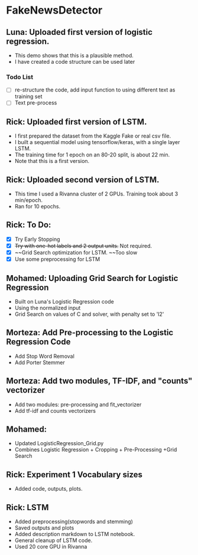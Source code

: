 # FakeNewsDetector

## Luna: Uploaded first version of logistic regression.
  - This demo shows that this is a plausible method. 
  - I have created a code structure can be used later
### Todo List
  - [ ] re-structure the code, add input function to using different text as training set
  - [ ] Text pre-process

## Rick: Uploaded first version of LSTM.
- I first prepared the dataset from the Kaggle Fake or real csv file.
- I built a sequential model using tensorflow/keras, with a single layer LSTM.
- The training time for 1 epoch on an 80-20 split, is about 22 min.
- Note that this is a first version.

## Rick: Uploaded second version of LSTM.
- This time I used a Rivanna cluster of 2 GPUs. Training took about 3 min/epoch.
- Ran for 10 epochs.
## Rick: To Do:
- [x] Try Early Stopping
- [x] ~~Try with one-hot labels and 2 output units.~~ Not required.
- [x] ~~Grid Search optimization for LSTM. ~~Too slow
- [x] Use some preprocessing for LSTM

## Mohamed: Uploading Grid Search for Logistic Regression
  - Built on Luna's Logistic Regression code
  - Using the normalized input
  - Grid Search on values of C and solver, with penalty set to 'l2'
## Morteza: Add Pre-processing to the Logistic Regression Code
  - Add Stop Word Removal 
  - Add Porter Stemmer
## Morteza: Add two modules, TF-IDF, and "counts" vectorizer
  - Add two modules: pre-processing and fit_vectorizer
  - Add tf-idf and counts vectorizers

## Mohamed: 
  - Updated LogisticRegression_Grid.py
  - Combines Logistic Regression + Cropping + Pre-Processing +Grid Search

## Rick: Experiment 1 Vocabulary sizes
  - Added code, outputs, plots.
## Rick: LSTM
  - Added preprocessing(stopwords and stemming)
  - Saved outputs and plots
  - Added description markdown to LSTM notebook.
  - General cleanup of LSTM code.
  - Used 20 core GPU in Rivanna
